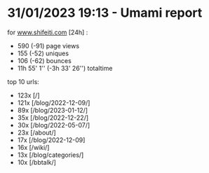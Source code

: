 # 31/01/2023 19:13 - Umami report
for www.shifeiti.com [24h] :

 - 590 (-91) page views
 - 155 (-52) uniques
 - 106 (-62) bounces
 - 11h 55' 1'' (-3h 33' 26'') totaltime


top 10 urls:
 - 123x [/]
 - 121x [/blog/2022-12-09/]
 - 89x [/blog/2023-01-12/]
 - 35x [/blog/2022-12-22/]
 - 30x [/blog/2022-05-07/]
 - 23x [/about/]
 - 17x [/blog/2022-12-09]
 - 16x [/wiki/]
 - 13x [/blog/categories/]
 - 10x [/bbtalk/]


